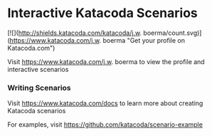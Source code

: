 # Interactive Katacoda Scenarios

[![](http://shields.katacoda.com/katacoda/j.w. boerma/count.svg)](https://www.katacoda.com/j.w. boerma "Get your profile on Katacoda.com")

Visit https://www.katacoda.com/j.w. boerma to view the profile and interactive scenarios

### Writing Scenarios
Visit https://www.katacoda.com/docs to learn more about creating Katacoda scenarios

For examples, visit https://github.com/katacoda/scenario-example
